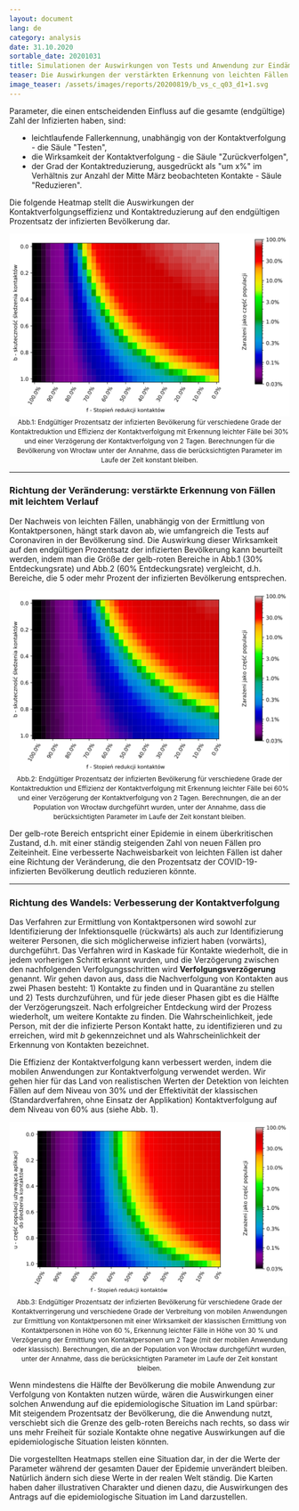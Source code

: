 ```yaml
---
layout: document
lang: de
category: analysis
date: 31.10.2020
sortable_date: 20201031
title: Simulationen der Auswirkungen von Tests und Anwendung zur Eindämmung der Epidemie in Polen
teaser: Die Auswirkungen der verstärkten Erkennung von leichten Fällen und des Einsatzes von mobilen Anwendungen zur Ermittlung von Kontaktpersonen auf den endgültigen Prozentsatz der infizierten Bevölkerung, basierend auf der simulierten Bevölkerung von Wrocław.
image_teaser: /assets/images/reports/20200819/b_vs_c_q03_d1+1.svg
---
```


<p>Parameter, die einen entscheidenden Einfluss auf die gesamte (endgültige) Zahl der Infizierten haben, sind:</p>
<ul style="padding-left: 40px">
    <li>leichtlaufende Fallerkennung, unabhängig von der Kontaktverfolgung - die Säule "Testen",</li>
    <li>die Wirksamkeit der Kontaktverfolgung - die Säule "Zurückverfolgen",</li>
    <li>der Grad der Kontaktreduzierung, ausgedrückt als "um x%" im Verhältnis zur Anzahl der Mitte März
        beobachteten Kontakte - Säule "Reduzieren".</li>
</ul>

<p>Die folgende Heatmap stellt die Auswirkungen der Kontaktverfolgungseffizienz und Kontaktreduzierung
    auf den endgültigen Prozentsatz der infizierten Bevölkerung dar.</p>

<div style="text-align: center">
    <img src="/assets/images/reports/20200819/b_vs_c_q03_d1+1.svg" style="display: block; margin: 0 auto;"/>
    <small>Abb.1: Endgültiger Prozentsatz der infizierten Bevölkerung für verschiedene Grade der Kontaktreduktion
        und Effizienz der Kontaktverfolgung mit Erkennung leichter Fälle bei 30% und einer Verzögerung der
        Kontaktverfolgung von 2 Tagen. Berechnungen für die Bevölkerung von Wrocław unter der Annahme, dass die
        berücksichtigten Parameter im Laufe der Zeit konstant bleiben.</small>
</div>

<hr />
<h3>Richtung der Veränderung: verstärkte Erkennung von Fällen mit leichtem Verlauf</h3>

<p>Der Nachweis von leichten Fällen, unabhängig von der Ermittlung von Kontaktpersonen, hängt stark davon ab,
    wie umfangreich die Tests auf Coronaviren in der Bevölkerung sind. Die Auswirkung dieser Wirksamkeit
    auf den endgültigen Prozentsatz der infizierten Bevölkerung kann beurteilt werden, indem man die Größe
    der gelb-roten Bereiche in Abb.1 (30% Entdeckungsrate) und Abb.2 (60% Entdeckungsrate) vergleicht,
    d.h. Bereiche, die 5 oder mehr Prozent der infizierten Bevölkerung entsprechen.</p>
<div style="text-align: center">
    <img src="/assets/images/reports/20200819/b_vs_c_q06_d1+1.svg" style="display: block; margin: 0 auto;"/>
    <small>Abb.2: Endgültiger Prozentsatz der infizierten Bevölkerung für verschiedene Grade der Kontaktreduktion
        und Effizienz der Kontaktverfolgung mit Erkennung leichter Fälle bei 60% und einer Verzögerung der Kontaktverfolgung
        von 2 Tagen. Berechnungen, die an der Population von Wrocław durchgeführt wurden, unter der Annahme,
        dass die berücksichtigten Parameter im Laufe der Zeit konstant bleiben.</small>
</div>
<p>Der gelb-rote Bereich entspricht einer Epidemie in einem überkritischen Zustand, d.h. mit einer ständig
    steigenden Zahl von neuen Fällen pro Zeiteinheit. Eine verbesserte Nachweisbarkeit von leichten Fällen
    ist daher eine Richtung der Veränderung, die den Prozentsatz der COVID-19-infizierten Bevölkerung deutlich
    reduzieren könnte.</p>
<hr />
<h3>Richtung des Wandels: Verbesserung der Kontaktverfolgung</h3>

<p>Das Verfahren zur Ermittlung von Kontaktpersonen wird sowohl zur Identifizierung der Infektionsquelle (rückwärts)
    als auch zur Identifizierung weiterer Personen, die sich möglicherweise infiziert haben (vorwärts),
    durchgeführt. Das Verfahren wird in Kaskade für Kontakte wiederholt, die in jedem vorherigen Schritt
    erkannt wurden, und die Verzögerung zwischen den nachfolgenden Verfolgungsschritten wird <b>Verfolgungsverzögerung</b>
    genannt. Wir gehen davon aus, dass die Nachverfolgung von Kontakten aus zwei Phasen besteht: 1) Kontakte
    zu finden und in Quarantäne zu stellen und 2) Tests durchzuführen, und für jede dieser Phasen gibt es die
    Hälfte der Verzögerungszeit. Nach erfolgreicher Entdeckung wird der Prozess wiederholt, um weitere
    Kontakte zu finden. Die Wahrscheinlichkeit, jede Person, mit der die infizierte Person Kontakt hatte,
    zu identifizieren und zu erreichen, wird mit <i>b</i> gekennzeichnet und als Wahrscheinlichkeit der
    Erkennung von Kontakten bezeichnet.</p>


<p>Die Effizienz der Kontaktverfolgung kann verbessert werden, indem die mobilen Anwendungen zur Kontaktverfolgung
    verwendet werden. Wir gehen hier für das Land von realistischen Werten der Detektion von leichten Fällen
    auf dem Niveau von 30% und der Effektivität der klassischen (Standardverfahren, ohne Einsatz der Applikation)
    Kontaktverfolgung auf dem Niveau von 60% aus (siehe Abb. 1).</p>

<div style="text-align: center">
    <img src="/assets/images/reports/20200819/u_vs_c_b06_q03_d1+1.svg" style="display: block; margin: 0 auto;"/>
    <small>Abb.3: Endgültiger Prozentsatz der infizierten Bevölkerung für verschiedene Grade der Kontaktverringerung
        und verschiedene Grade der Verbreitung von mobilen Anwendungen zur Ermittlung von Kontaktpersonen mit einer
        Wirksamkeit der klassischen Ermittlung von Kontaktpersonen in Höhe von 60 %, Erkennung leichter Fälle
        in Höhe von 30 % und Verzögerung der Ermittlung von Kontaktpersonen um 2 Tage (mit der mobilen
        Anwendung oder klassisch). Berechnungen, die an der Population von Wrocław durchgeführt wurden, unter
        der Annahme, dass die berücksichtigten Parameter im Laufe der Zeit konstant bleiben.</small>
</div>

<p>Wenn mindestens die Hälfte der Bevölkerung die mobile Anwendung zur Verfolgung von Kontakten nutzen würde, wären
    die Auswirkungen einer solchen Anwendung auf die epidemiologische Situation im Land spürbar: Mit steigendem
    Prozentsatz der Bevölkerung, die die Anwendung nutzt, verschiebt sich die Grenze des gelb-roten Bereichs nach
    rechts, so dass wir uns mehr Freiheit für soziale Kontakte ohne negative Auswirkungen auf die epidemiologische
    Situation leisten könnten.</p>
<p>Die vorgestellten Heatmaps stellen eine Situation dar, in der die Werte der Parameter während der gesamten
    Dauer der Epidemie unverändert bleiben. Natürlich ändern sich diese Werte in der realen Welt ständig.
    Die Karten haben daher illustrativen Charakter und dienen dazu, die Auswirkungen des Antrags auf die
    epidemiologische Situation im Land darzustellen. </p>